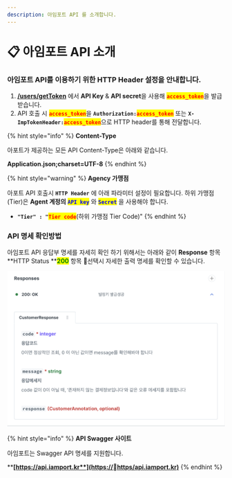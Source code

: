 ```yaml
---
description: 아임포트 API 를 소개합니다.
---
```


# 📋 아임포트 API 소개

### 아임포트 API를 이용하기 위한 HTTP Header 설정을 안내합니다.

1. [**/users/getToken**](rest-api-access-token.md) 에서 **API Key** & **API secret**을 사용해 <mark style="color:red;">**`access_token`**</mark>을 발급받습니다.
2. API 호출 시 <mark style="color:red;">**`access_token`**</mark>을 **`Authorization:`**<mark style="color:red;">**`access_token`**</mark> 또는 **`X-ImpTokenHeader:`**<mark style="color:red;">**`access_token`**</mark>으로 HTTP header를 통해 전달합니다.

{% hint style="info" %}
**Content-Type**

아포트가 제공하는 모든 API Content-Type은 아래와 같습니다.

**Application.json;charset=UTF-8**
{% endhint %}

{% hint style="warning" %}
**Agency 가맹점**&#x20;

아포트 API 호출시 **`HTTP Header`** 에 아래 파라미터 설정이 필요합니다. 하위 가맹점(Tier)은 **Agent 계정의** <mark style="color:blue;">**`API key`**</mark> 와 <mark style="color:blue;">**`Secret`**</mark> 을 사용해야 합니다.

* **`"Tier" : "`**<mark style="color:red;">**`Tier code`**</mark>(하위 가맹점 Tier Code)"
{% endhint %}

### API 명세 확인방법

아임포트 API 응답부 명세를 자세히 확인 하기 위해서는 아래와 같이 **Response** 항목 **HTTP Status **<mark style="color:green;">**200**</mark> 항목 선택시 자세한 출력 명세를 확인할 수 있습니다.

![응답항목 예시](<../.gitbook/assets/image (18) (1) (1) (1).png>)

{% hint style="info" %}
**API Swagger 사이트**

아임포트는 Swagger API 명세를 지원합니다.

****[**https://api.iamport.kr**](https://https/api.iamport.kr)****
{% endhint %}
